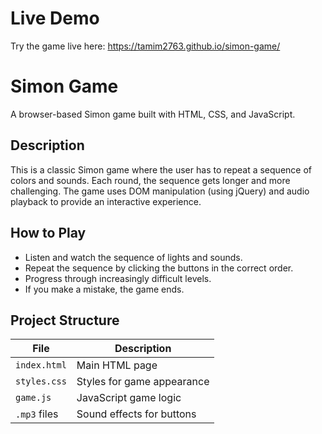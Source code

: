 # Live Demo

Try the game live here: https://tamim2763.github.io/simon-game/

# Simon Game

A browser-based Simon game built with HTML, CSS, and JavaScript.

## Description

This is a classic Simon game where the user has to repeat a sequence of colors and sounds. Each round, the sequence gets longer and more challenging. The game uses DOM manipulation (using jQuery) and audio playback to provide an interactive experience.

## How to Play

- Listen and watch the sequence of lights and sounds.
- Repeat the sequence by clicking the buttons in the correct order.
- Progress through increasingly difficult levels.
- If you make a mistake, the game ends.

## Project Structure

| File         | Description                   |
|--------------|-------------------------------|
| `index.html` | Main HTML page                |
| `styles.css` | Styles for game appearance    |
| `game.js`    | JavaScript game logic         |
| `.mp3` files | Sound effects for buttons     |


